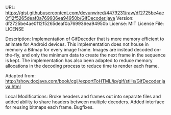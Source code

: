 URL: https://gist.githubusercontent.com/devunwired/4479231/raw/df2725be4ae0f12f5265deaf0a769936ea94950b/GifDecoder.java
Version: df2725be4ae0f12f5265deaf0a769936ea94950b
License: MIT
License File: LICENSE

Description:
Implementation of GifDecoder that is more memory efficient to animate for 
Android devices. This implementation does not house in memory a Bitmap for 
every image frame. Images are instead decoded on-the-fly, and only the minimum 
data to create the next frame in the sequence is kept. The implementation has 
also been adapted to reduce memory allocations in the decoding process to 
reduce time to render each frame.

Adapted from:
http://show.docjava.com/book/cgij/exportToHTML/ip/gif/stills/GifDecoder.java.html

Local Modifications:
Broke headers and frames out into separate files and added ability to share
headers between multiple decoders. Added interface for reusing bitmaps each
frame. Bugfixes.
